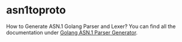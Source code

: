 # asn1toproto

How to Generate ASN.1 Golang Parser and Lexer? You can find all the documentation under [Golang ASN.1 Parser Generator](docs/generate_asn_parser.md).